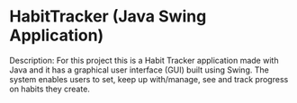 # HabitTracker (Java Swing Application)

Description: For this project this is a Habit Tracker application made with Java and it has a graphical user interface (GUI) built using Swing. The system enables users to set, keep up with/manage,  see and track progress on habits they create. 
















